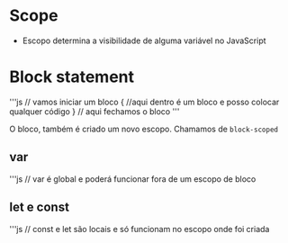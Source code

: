  # Scope

* Escopo determina a visibilidade de alguma variável no JavaScript


# Block statement
'''js
// vamos iniciar um bloco
{
//aqui dentro é um bloco e posso colocar qualquer código
} // aqui fechamos o bloco
'''

O bloco, também é criado um novo escopo. Chamamos de `block-scoped`

## var
'''js
// var é global e poderá funcionar fora de um escopo de bloco

## let e const
'''js
// const e let são locais e só funcionam no escopo onde foi criada 
